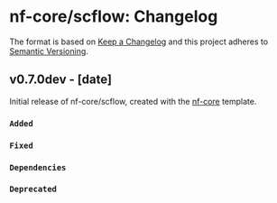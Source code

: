 # nf-core/scflow: Changelog

The format is based on [Keep a Changelog](https://keepachangelog.com/en/1.0.0/)
and this project adheres to [Semantic Versioning](https://semver.org/spec/v2.0.0.html).

## v0.7.0dev - [date]

Initial release of nf-core/scflow, created with the [nf-core](https://nf-co.re/) template.

### `Added`

### `Fixed`

### `Dependencies`

### `Deprecated`

